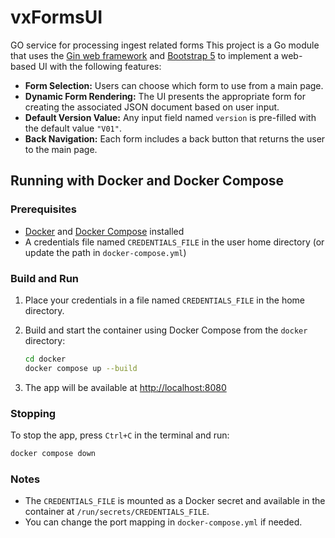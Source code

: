 # vxFormsUI

GO service for processing ingest related forms
This project is a Go module that uses the [Gin web framework](https://gin-gonic.com/) and [Bootstrap 5](https://getbootstrap.com/) to implement a web-based UI with the following features:

- **Form Selection:** Users can choose which form to use from a main page.
- **Dynamic Form Rendering:** The UI presents the appropriate form for creating the associated JSON document based on user input.
- **Default Version Value:** Any input field named `version` is pre-filled with the default value `"V01"`.
- **Back Navigation:** Each form includes a back button that returns the user to the main page.

## Running with Docker and Docker Compose

### Prerequisites

- [Docker](https://docs.docker.com/get-docker/) and [Docker Compose](https://docs.docker.com/compose/install/) installed
- A credentials file named `CREDENTIALS_FILE` in the user home directory (or update the path in `docker-compose.yml`)

### Build and Run

1. Place your credentials in a file named `CREDENTIALS_FILE` in the home directory.
2. Build and start the container using Docker Compose from the `docker` directory:

   ```sh
   cd docker
   docker compose up --build
   ```

3. The app will be available at [http://localhost:8080](http://localhost:8080)

### Stopping

To stop the app, press `Ctrl+C` in the terminal and run:

```sh
docker compose down
```

### Notes

- The `CREDENTIALS_FILE` is mounted as a Docker secret and available in the container at `/run/secrets/CREDENTIALS_FILE`.
- You can change the port mapping in `docker-compose.yml` if needed.
